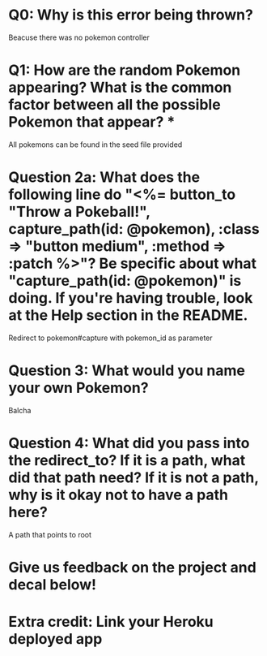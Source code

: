 # Q0: Why is this error being thrown?
Beacuse there was no pokemon controller

# Q1: How are the random Pokemon appearing? What is the common factor between all the possible Pokemon that appear? *
All pokemons can be found in the seed file provided

# Question 2a: What does the following line do "<%= button_to "Throw a Pokeball!", capture_path(id: @pokemon), :class => "button medium", :method => :patch %>"? Be specific about what "capture_path(id: @pokemon)" is doing. If you're having trouble, look at the Help section in the README.
Redirect to pokemon#capture with pokemon_id as parameter

# Question 3: What would you name your own Pokemon?
Balcha
# Question 4: What did you pass into the redirect_to? If it is a path, what did that path need? If it is not a path, why is it okay not to have a path here?
A path that points to root
# Give us feedback on the project and decal below!

# Extra credit: Link your Heroku deployed app
